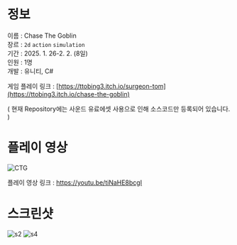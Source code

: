 # 정보
이름 : Chase The Goblin <br>
장르 : `2d` `action` `simulation` <br>
기간 : 2025. 1. 26-2. 2. (8일)  
인원 : 1명 <br>
개발 : 유니티, C#

게임 플레이 링크 : [https://ttobing3.itch.io/surgeon-tom](https://ttobing3.itch.io/chase-the-goblin)

( 현재 Repository에는 사운드 유료에셋 사용으로 인해 소스코드만 등록되어 있습니다. )

# 플레이 영상
![CTG](https://github.com/user-attachments/assets/4ea746d4-b06c-4726-bbae-7b2c21f651fc)

플레이 영상 링크 : https://youtu.be/tiNaHE8bcgI

# 스크린샷
![s2](https://github.com/user-attachments/assets/581e6c8d-dcad-4a2a-956c-053edb4ad5f5)
![s4](https://github.com/user-attachments/assets/d641f6fd-ffd9-4c2a-8dba-738f6ea07ef3)
